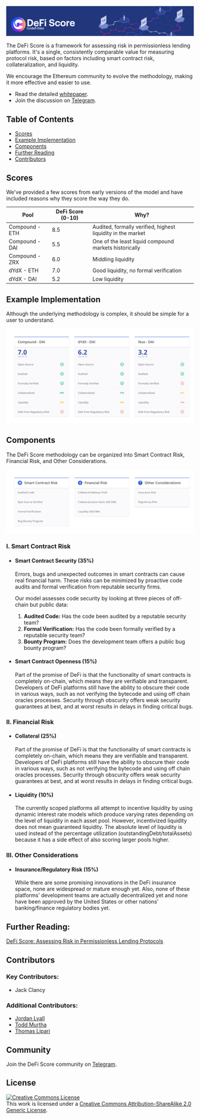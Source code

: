<img src="assets/images/banner.png" alt="DeFi Score Banner">

The DeFi Score is a framework for assessing risk in permissionless lending platforms. It's a single, consistently comparable value for measuring protocol risk, based on factors including smart contract risk, collateralization, and liquidity.

We encourage the Ethereum community to evolve the methodology, making it more effective and easier to use.

* Read the detailed [whitepaper](whitepaper.md).
* Join the discussion on [Telegram](https://t.me/defiscore).

## Table of Contents
* [Scores](#scores)
* [Example Implementation](#example-implementation)
* [Components](#components)
* [Further Reading](#further-reading)
* [Contributors](#contributors)

## Scores
We've provided a few scores from early versions of the model and have included reasons why they score the way they do.

| Pool           | DeFi Score (0-10) | Why?                                                        |
|----------------|------------|-------------------------------------------------------------|
| Compound - ETH | 8.5        | Audited, formally verified, highest liquidity in the market |
| Compound - DAI | 5.5        | One of the least liquid compound markets historically       |
| Compound - ZRX | 6.0        | Middling liquidity                                          |
| dYdX - ETH     | 7.0        | Good liquidity, no formal verification                      |
| dYdX - DAI     | 5.2        | Low liquidity                                               |

## Example Implementation
Although the underlying methodology is complex, it should be simple for a user to understand.

<img src="assets/images/defiscore-implementation.png" alt="DeFi Score Example">

## Components
The DeFi Score methodology can be organized into Smart Contract Risk, Financial Risk, and Other Considerations.

<img src="assets/images/defiscore-components.png" alt="DeFi Score Banner Components">

### I. Smart Contract Risk

* #### Smart Contract Security (35%)
  Errors, bugs and unexpected outcomes in smart contracts can cause real financial harm. These risks can be minimized by proactive code audits and formal verification from reputable security firms.

  Our model assesses code security by looking at three pieces of off-chain but public data:

  1. **Audited Code:** Has the code been audited by a reputable security team?
  2. **Formal Verification:** Has the code been formally verified by a reputable security team?
  3. **Bounty Program:** Does the development team offers a public bug bounty program?

* #### Smart Contract Openness (15%)
  Part of the promise of DeFi is that the functionality of smart contracts is completely on-chain, which means they are verifiable and transparent. Developers of DeFi platforms still have the ability to obscure their code in various ways, such as not verifying the bytecode and using off chain oracles processes. Security through obscurity offers weak security guarantees at best, and at worst results in delays in finding critical bugs.

### II. Financial Risk

* #### Collateral (25%)
  Part of the promise of DeFi is that the functionality of smart contracts is completely on-chain, which means they are verifiable and transparent. Developers of DeFi platforms still have the ability to obscure their code in various ways, such as not verifying the bytecode and using off chain oracles processes. Security through obscurity offers weak security guarantees at best, and at worst results in delays in finding critical bugs.

* #### Liquidity (10%)
  The currently scoped platforms all attempt to incentive liquidity by using dynamic interest rate models which produce varying rates depending on the level of liquidity in each asset pool. However, incentivized liquidity does not mean guaranteed liquidity. The absolute level of liquidity is used instead of the percentage utilization (outstandingDebt/totalAssets) because it has a side effect of also scoring larger pools higher.

### III. Other Considerations

* #### Insurance/Regulatory Risk (15%)
  While there are some promising innovations in the DeFi insurance space, none are widespread or mature enough yet. Also, none of these platforms’ development teams are actually decentralized yet and none have been approved by the United States or other nations’ banking/finance regulatory bodies yet.


## Further Reading:
[DeFi Score: Assessing Risk in Permissionless Lending Protocols](whitepaper.md)

## Contributors
### Key Contributors:
* Jack Clancy

### Additional Contributors:
* [Jordan Lyall](https://3box.io/0xcf88fa6ee6d111b04be9b06ef6fad6bd6691b88c/)
* [Todd Murtha](https://www.3box.io/0x3e5a3f30695949ce0541c8f1843acbdf1557a382)
* [Thomas Lipari](https://3box.io/0xcb28e9eaf9fed40c3147fa832a4afdef28a8684b)

## Community
Join the DeFi Score community on [Telegram](https://t.me/defiscore).

## License
<a rel="license" href="http://creativecommons.org/licenses/by-sa/2.0/"><img alt="Creative Commons License" style="border-width:0" src="https://i.creativecommons.org/l/by-sa/2.0/80x15.png" /></a><br />This work is licensed under a <a rel="license" href="http://creativecommons.org/licenses/by-sa/2.0/">Creative Commons Attribution-ShareAlike 2.0 Generic License</a>.

